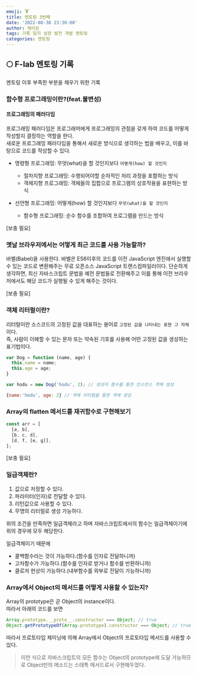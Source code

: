 ```yaml
---
emoji: 🏋️
title: 멘토링 3번째
date: '2022-08-30 23:30:00'
author: 제이든
tags: 기록 일지 성장 발전 개발 멘토링
categories: 멘토링
---
```


## 🌕 F-lab 멘토링 기록

멘토링 이후 부족한 부분을 채우기 위한 기록

### 함수형 프로그래밍이란?(feat.불변성)

#### 프로그래밍의 패러다임

프로그래밍 패러다임은 프로그래머에게 프로그래밍의 관점을 갖게 하여 코드를 어떻게 작성할지 결정하는 역할을 한다.<br/>
새로운 프로그래밍 패러다임을 통해서 새로운 방식으로 생각하는 법을 배우고, 이를 바탕으로 코드를 작성할 수 있다.

- 명령형 프로그래밍: 무엇(what)을 할 것인지보다 `어떻게(how) 할 것인지`

  - 절차지향 프로그래밍: 수행되어야할 순차적인 처리 과정을 포함하는 방식
  - 객체지향 프로그래밍: 객체들의 집합으로 프로그램의 상호작용을 표현하는 방식

- 선언형 프로그래밍: 어떻게(how) 할 것인지보다 `무엇(what)을 할 것인지`
  - 함수형 프로그래밍: 순수 함수를 조합하여 프로그램을 만드는 방식

[보충 필요]

### 옛날 브라우저에서는 어떻게 최근 코드를 사용 가능할까?

바벨(Babel)을 사용한다. 바벨은 ES6이후의 코드를 이전 JavaScript 엔진에서 실행할 수 있는 코드로 변환해주는 무료 오픈소스 JavaScript 트랜스컴파일러이다. 단순하게 생각하면, 최신 자바스크립트 문법을 예전 문법들로 전환해주고 이를 통해 이전 브라우저에서도 해당 코드가 실행될 수 있게 해주는 것이다.

[보충 필요]

### 객체 리터럴이란?

리터럴이란 소스코드의 고정된 값을 대표하는 용어로 `고정된 값을 나타내는 표현 그 자체`이다.<br/>
즉, 사람이 이해할 수 있는 문자 또는 약속된 기호를 사용해 어떤 고정된 값을 생성하는 표기법이다.

```js
var Dog = function (name, age) {
  this.name = name;
  this.age = age;
}

var hodu = new Dog('hodu', 2); // 생성자 함수를 통한 인스턴스 객체 생성

{name:'hodu', age: 2} // 객체 리터럴을 통한 객체 생성
```

### Array의 flatten 메서드를 재귀함수로 구현해보기

```js
const arr = [
  [a, b],
  [b, c, d],
  [d, f, [e, g]],
];
```

[보충 필요]

### 일급객체란?

1. 값으로 저정할 수 있다.
2. 파라미터(인자)로 전달할 수 있다.
3. 리턴값으로 사용할 수 있다.
4. 무명의 리터럴로 생성 가능하다.

위의 조건을 만족하면 일급객체라고 하며 자바스크립트에서의 함수는 일급객체이기에 위의 경우에 모두 해당한다.

일급객체이기 때문에

- 콜백함수라는 것이 가능하다.(함수를 인자로 전달하니까)
- 고차함수가 가능하다.(함수를 인자로 받거나 함수를 반환하니까)
- 클로저 현상이 가능하다.(내부함수를 외부로 전달이 가능하니까)

### Array에서 Object의 메서드를 어떻게 사용할 수 있는지?

Array의 prototype은 곧 Object의 instance이다.<br/>
따라서 아래의 코드를 보면

```js
Array.prototype.__proto__.constructor === Object; // true
Object.getPrototypeOf(Array.prototype).constructor === Object; // true
```

따라서 프로토타입 체이닝에 의해 Array에서 Object의 프로토타입 메서드를 사용할 수 있다.

> 이런 식으로 자바스크립트의 모든 함수는 Object의 prototype에 도달 가능하므로 Object만의 메소드는 스태특 메서드로서 구현해두었다.

```toc

```
